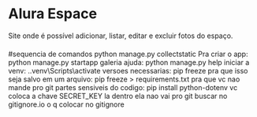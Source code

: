 
# Alura Espace

Site onde é possível adicionar, listar, editar e excluir fotos do espaço.




####
#sequencia de comandos
python manage.py collectstatic
Pra criar o app: python manage.py startapp galeria
ajuda: python manage.py help
iniciar a venv: .\.venv\Scripts\activate
versoes necessarias: pip freeze
pra que isso seja salvo em um arquivo: pip freeze > requirements.txt
pra que vc nao mande pro git partes sensiveis do codigo: pip install python-dotenv
vc coloca a chave SECRET_KEY la dentro ela nao vai pro git
buscar no gitignore.io o q colocar no gitignore
